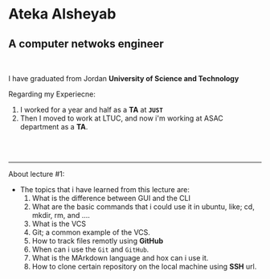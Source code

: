# Ateka Alsheyab 
## A computer netwoks engineer 

<br>

I have graduated from Jordan **University of Science and Technology** <br>

Regarding my Experiecne: <br>
1. I worked for a year and half as a **TA** at **`JUST`**   
2. Then I moved to work at LTUC, and now i'm working at ASAC department as a **TA**.  

<br><br> 

***

About lecture #1: <br> 
* The topics that i have learned from this lecture are: <br>
    1. What is the difference between GUI and the CLI 
    2. What are the basic commands that i could use it in ubuntu, like; cd, mkdir, rm, and .... 
    3. What is the VCS
    4. Git; a common example of the VCS. 
    5. How to track files remotly using **GitHub**
    6. When can i use the `Git` and `GitHub`. 
    7. What is the MArkdown language and hox can i use it. 
    8. How to clone certain repository on the local machine using **SSH**  url.